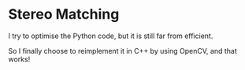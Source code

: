 # Stereo Matching

I try to optimise the Python code, but it is still far from efficient. <br>

So I finally choose to reimplement it in C++ by using OpenCV, and that works!
